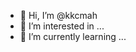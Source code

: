 - 👋 Hi, I’m @kkcmah
- 👀 I’m interested in ...
- 🌱 I’m currently learning ...

<!---
kkcmah/kkcmah is a ✨ special ✨ repository because its `README.md` (this file) appears on your GitHub profile.
You can click the Preview link to take a look at your changes.
--->
